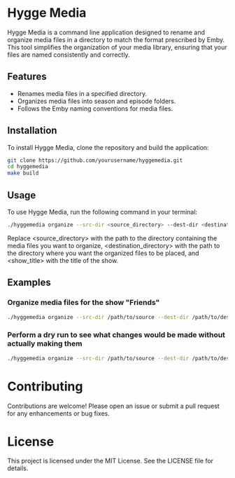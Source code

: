 # Hygge Media

Hygge Media is a command line application designed to rename and organize media files in a directory to match the format prescribed by Emby. This tool simplifies the organization of your media library, ensuring that your files are named consistently and correctly.

## Features

- Renames media files in a specified directory.
- Organizes media files into season and episode folders.
- Follows the Emby naming conventions for media files.

## Installation

To install Hygge Media, clone the repository and build the application:

```bash
git clone https://github.com/yourusername/hyggemedia.git
cd hyggemedia
make build
```

## Usage

To use Hygge Media, run the following command in your terminal:

```bash
./hyggemedia organize --src-dir <source_directory> --dest-dir <destination_directory> --title "<show_title>"
```

Replace <source_directory> with the path to the directory containing the media files you want to organize, <destination_directory> with the path to the directory where you want the organized files to be placed, and <show_title> with the title of the show.

## Examples
### Organize media files for the show "Friends"
```bash
./hyggemedia organize --src-dir /path/to/source --dest-dir /path/to/destination --title "Friends"
```
### Perform a dry run to see what changes would be made without actually making them
```bash
./hyggemedia organize --src-dir /path/to/source --dest-dir /path/to/destination --title "Friends" --dry-run
```

# Contributing
Contributions are welcome! Please open an issue or submit a pull request for any enhancements or bug fixes.

# License
This project is licensed under the MIT License. See the LICENSE file for details. 